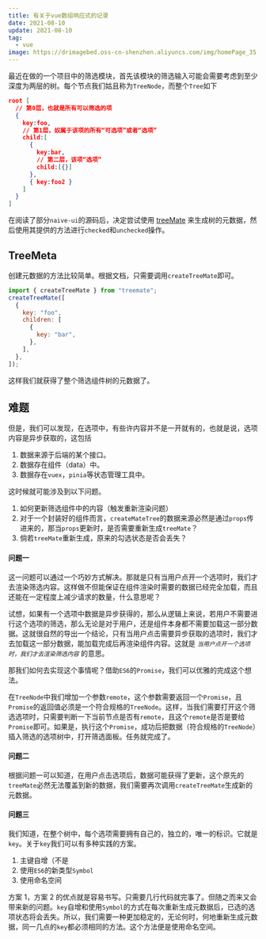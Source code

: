 ```yaml
---
title: 有关于vue数组响应式的记录
date: 2021-08-10
update: 2021-08-10
tag:
  - vue
image: https://drimagebed.oss-cn-shenzhen.aliyuncs.com/img/homePage_35.webp
---
```


最近在做的一个项目中的筛选模块，首先该模块的筛选输入可能会需要考虑到至少深度为两层的树。每个节点我们姑且称为`TreeNode`，而整个`Tree`如下

```json
root [
  // 第0层，也就是所有可以筛选的项
  {
    key:foo,
    // 第1层，奴属于该项的所有“可选项”或者“选项”
    child:[
      {
        key:bar,
        // 第二层，该项“选项”
        child:[{}]
      },
      { key:foo2 }
    ]
  }
]
```

在阅读了部分`naive-ui`的源码后，决定尝试使用 [treeMate](https://treemate.vercel.app/) 来生成树的元数据，然后使用其提供的方法进行`checked`和`unchecked`操作。

## TreeMeta

创建元数据的方法比较简单。根据文档，只需要调用`createTreeMate`即可。

```js
import { createTreeMate } from "treemate";
createTreeMate([
  {
    key: "foo",
    children: [
      {
        key: "bar",
      },
    ],
  },
]);
```

这样我们就获得了整个筛选组件树的元数据了。

## 难题

但是，我们可以发现，在选项中，有些许内容并不是一开就有的，也就是说，选项内容是异步获取的，这包括

1. 数据来源于后端的某个接口。
2. 数据存在组件（data）中。
3. 数据存在`vuex`，`pinia`等状态管理工具中。

这时候就可能涉及到以下问题。

1. 如何更新筛选组件中的内容（触发重新渲染问题）
2. 对于一个封装好的组件而言，`createMateTree`的数据来源必然是通过`props`传进来的，那当`props`更新时，是否需要重新生成`treeMate`？
3. 倘若`treeMate`重新生成，原来的勾选状态是否会丢失？

#### 问题一

这一问题可以通过一个巧妙方式解决。那就是只有当用户点开一个选项时，我们才去渲染筛选内容。这样做不但能保证在组件渲染时需要的数据已经完全加载，而且还能在一定程度上减少请求的数量，什么意思呢？

试想，如果有一个选项中数据是异步获得的，那么从逻辑上来说，若用户不需要进行这个选项的筛选，那么无论是对于用户，还是组件本身都不需要加载这一部分数据。这就很自然的导出一个结论，只有当用户点击需要异步获取的选项时，我们才去加载这一部分数据，能加载完成后再渲染组件内容。这就是 _`当用户点开一个选项时，我们才去渲染筛选内容`_ 的意思。

那我们如何去实现这个事情呢？借助`ES6`的`Promise`，我们可以优雅的完成这个想法。

在`TreeNode`中我们增加一个参数`remote`，这个参数需要返回一个`Promise`，且`Promise`的返回值必须是一个符合规格的`TreeNode`。这样，当我们需要打开这个筛选选项时，只需要判断一下当前节点是否有`remote`，且这个`remote`是否是要给`Promise`即可。如果是，执行这个`Promise`，成功后把数据（符合规格的`TreeNode`）插入筛选的选项树中，打开筛选面板。任务就完成了。

#### 问题二

根据问题一可以知道，在用户点击选项后，数据可能获得了更新，这个原先的`treeMate`必然无法覆盖到新的数据，我们需要再次调用`createTreeMate`生成新的元数据。

#### 问题三

我们知道，在整个树中，每个选项需要拥有自己的，独立的，唯一的标识。它就是`key`。关于`key`我们可以有多种实践的方案。

1. 主键自增（不是
2. 使用`ES6`的新类型`Symbol`
3. 使用命名空间

方案 1，方案 2 的优点就是容易书写。只需要几行代码就完事了。但随之而来又会带来新的问题。`key`自增和使用`Symbol`的方式在每次重新生成元数据后，已选的选项状态将会丢失。所以，我们需要一种更加稳定的，无论何时，何地重新生成元数据，同一几点的`key`都必须相同的方法。这个方法便是使用命名空间。
